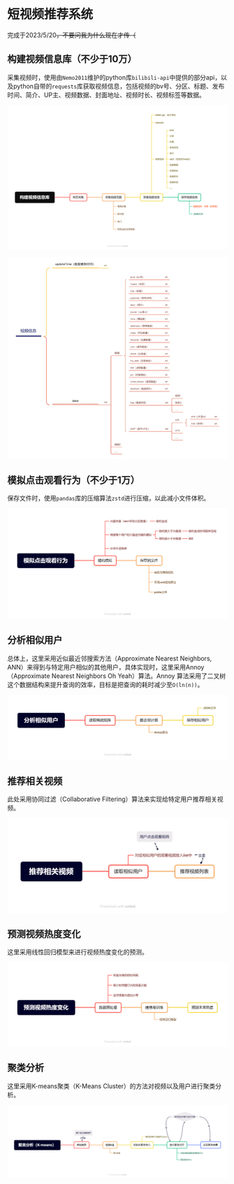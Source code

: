 # 短视频推荐系统

完成于2023/5/20~~，不要问我为什么现在才传（~~

## 构建视频信息库（不少于10万）

采集视频时，使用由`Nemo2011`维护的python库`bilibili-api`中提供的部分api，以及python自带的`requests`库获取视频信息，包括视频的bv号、分区、标题、发布时间、简介、UP主、视频数据、封面地址、视频时长、视频标签等数据。

![构建视频信息库](Readme/构建视频信息库.png)

![image-20240221204044852](Readme/image-20240221204044852.png)

## **模拟点击观看行为（不少于1万）**

保存文件时，使用`pandas`库的压缩算法`zstd`进行压缩，以此减小文件体积。

![模拟点击观看行为](Readme/模拟点击观看行为.png)

## 分析相似用户

总体上，这里采用近似最近邻搜索方法（Approximate Nearest Neighbors, ANN）来得到与特定用户相似的其他用户，具体实现时，这里采用Annoy（Approximate Nearest Neighbors Oh Yeah）算法。Annoy 算法采用了二叉树这个数据结构来提升查询的效率，目标是把查询的耗时减少至`O(ln(n))`。

![分析相似用户](Readme/分析相似用户.png)

## **推荐相关视频**

此处采用协同过滤（Collaborative Filtering）算法来实现给特定用户推荐相关视频。

![推荐相关视频](Readme/推荐相关视频.png)

## 预测视频热度变化

这里采用线性回归模型来进行视频热度变化的预测。

![预测视频热度变化](Readme/预测视频热度变化.png)

## 聚类分析

这里采用K-means聚类（K-Means Cluster）的方法对视频以及用户进行聚类分析。

![聚类分析（K-means）](Readme/聚类分析（K-means）.png)